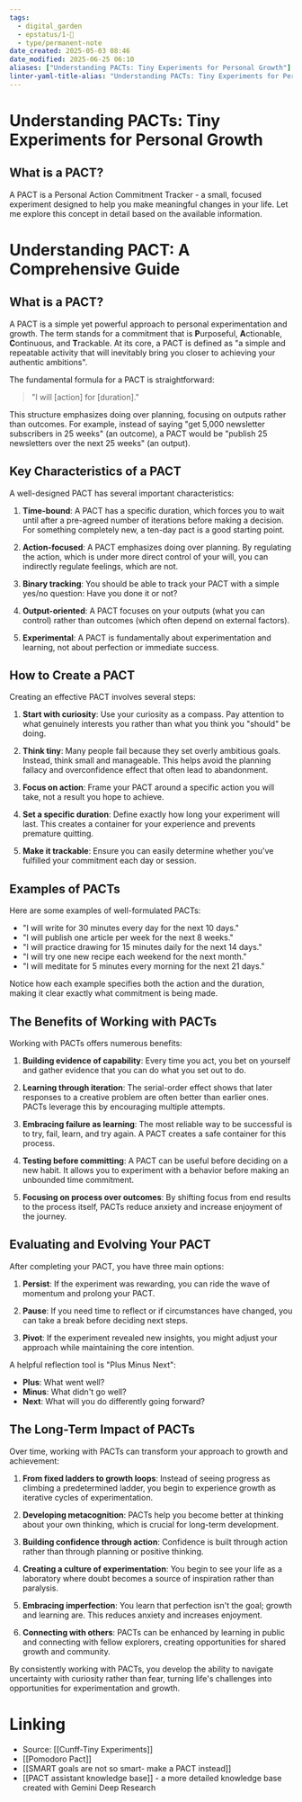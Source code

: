 ```yaml
---
tags:
  - digital_garden
  - epstatus/1-🌱
  - type/permanent-note
date_created: 2025-05-03 08:46
date_modified: 2025-06-25 06:10
aliases: ["Understanding PACTs: Tiny Experiments for Personal Growth"]
linter-yaml-title-alias: "Understanding PACTs: Tiny Experiments for Personal Growth"
---
```

# Understanding PACTs: Tiny Experiments for Personal Growth

## What is a PACT?

A PACT is a Personal Action Commitment Tracker - a small, focused experiment designed to help you make meaningful changes in your life. Let me explore this concept in detail based on the available information.

# Understanding PACT: A Comprehensive Guide

## What is a PACT?

A PACT is a simple yet powerful approach to personal experimentation and growth. The term stands for a commitment that is **P**urposeful, **A**ctionable, **C**ontinuous, and **T**rackable. At its core, a PACT is defined as "a simple and repeatable activity that will inevitably bring you closer to achieving your authentic ambitions".

The fundamental formula for a PACT is straightforward:

> "I will [action] for [duration]."

This structure emphasizes doing over planning, focusing on outputs rather than outcomes. For example, instead of saying "get 5,000 newsletter subscribers in 25 weeks" (an outcome), a PACT would be "publish 25 newsletters over the next 25 weeks" (an output).

## Key Characteristics of a PACT

A well-designed PACT has several important characteristics:

1. **Time-bound**: A PACT has a specific duration, which forces you to wait until after a pre-agreed number of iterations before making a decision. For something completely new, a ten-day pact is a good starting point.
    
2. **Action-focused**: A PACT emphasizes doing over planning. By regulating the action, which is under more direct control of your will, you can indirectly regulate feelings, which are not.
    
3. **Binary tracking**: You should be able to track your PACT with a simple yes/no question: Have you done it or not?
    
4. **Output-oriented**: A PACT focuses on your outputs (what you can control) rather than outcomes (which often depend on external factors).
    
5. **Experimental**: A PACT is fundamentally about experimentation and learning, not about perfection or immediate success.

## How to Create a PACT

Creating an effective PACT involves several steps:

1. **Start with curiosity**: Use your curiosity as a compass. Pay attention to what genuinely interests you rather than what you think you "should" be doing.
    
2. **Think tiny**: Many people fail because they set overly ambitious goals. Instead, think small and manageable. This helps avoid the planning fallacy and overconfidence effect that often lead to abandonment.
    
3. **Focus on action**: Frame your PACT around a specific action you will take, not a result you hope to achieve.
    
4. **Set a specific duration**: Define exactly how long your experiment will last. This creates a container for your experience and prevents premature quitting.
    
5. **Make it trackable**: Ensure you can easily determine whether you've fulfilled your commitment each day or session.

## Examples of PACTs

Here are some examples of well-formulated PACTs:

- "I will write for 30 minutes every day for the next 10 days."
- "I will publish one article per week for the next 8 weeks."
- "I will practice drawing for 15 minutes daily for the next 14 days."
- "I will try one new recipe each weekend for the next month."
- "I will meditate for 5 minutes every morning for the next 21 days."

Notice how each example specifies both the action and the duration, making it clear exactly what commitment is being made.

## The Benefits of Working with PACTs

Working with PACTs offers numerous benefits:

1. **Building evidence of capability**: Every time you act, you bet on yourself and gather evidence that you can do what you set out to do.
    
2. **Learning through iteration**: The serial-order effect shows that later responses to a creative problem are often better than earlier ones. PACTs leverage this by encouraging multiple attempts.
    
3. **Embracing failure as learning**: The most reliable way to be successful is to try, fail, learn, and try again. A PACT creates a safe container for this process.
    
4. **Testing before committing**: A PACT can be useful before deciding on a new habit. It allows you to experiment with a behavior before making an unbounded time commitment.
    
5. **Focusing on process over outcomes**: By shifting focus from end results to the process itself, PACTs reduce anxiety and increase enjoyment of the journey.

## Evaluating and Evolving Your PACT

After completing your PACT, you have three main options:

1. **Persist**: If the experiment was rewarding, you can ride the wave of momentum and prolong your PACT.
    
2. **Pause**: If you need time to reflect or if circumstances have changed, you can take a break before deciding next steps.
    
3. **Pivot**: If the experiment revealed new insights, you might adjust your approach while maintaining the core intention.

A helpful reflection tool is "Plus Minus Next":

- **Plus**: What went well?
- **Minus**: What didn't go well?
- **Next**: What will you do differently going forward?

## The Long-Term Impact of PACTs

Over time, working with PACTs can transform your approach to growth and achievement:

1. **From fixed ladders to growth loops**: Instead of seeing progress as climbing a predetermined ladder, you begin to experience growth as iterative cycles of experimentation.
    
2. **Developing metacognition**: PACTs help you become better at thinking about your own thinking, which is crucial for long-term development.
    
3. **Building confidence through action**: Confidence is built through action rather than through planning or positive thinking.
    
4. **Creating a culture of experimentation**: You begin to see your life as a laboratory where doubt becomes a source of inspiration rather than paralysis.
    
5. **Embracing imperfection**: You learn that perfection isn't the goal; growth and learning are. This reduces anxiety and increases enjoyment.
    
6. **Connecting with others**: PACTs can be enhanced by learning in public and connecting with fellow explorers, creating opportunities for shared growth and community.

By consistently working with PACTs, you develop the ability to navigate uncertainty with curiosity rather than fear, turning life's challenges into opportunities for experimentation and growth.

# Linking

- Source: [[Cunff-Tiny Experiments]]
- [[Pomodoro Pact]]
- [[SMART goals are not so smart- make a PACT instead]]
- [[PACT assistant knowledge base]] - a more detailed knowledge base created with Gemini Deep Research